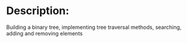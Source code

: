 # Description: 
Building a binary tree, implementing tree traversal methods, searching, adding and removing elements
